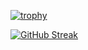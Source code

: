 [![trophy](https://github-profile-trophy.vercel.app/?username=ZainnQureshii)](https://github.com/ryo-ma/github-profile-trophy)

[![GitHub Streak](https://github-readme-streak-stats.herokuapp.com?user=ZainnQureshii&theme=dark&card_width=1000)](https://git.io/streak-stats)
<!--
### Hi there 👋
**ZainnQureshii/ZainnQureshii** is a ✨ _special_ ✨ repository because its `README.md` (this file) appears on your GitHub profile.

Here are some ideas to get you started:

- 🔭 I’m currently working on ...
- 🌱 I’m currently learning ...
- 👯 I’m looking to collaborate on ...
- 🤔 I’m looking for help with ...
- 💬 Ask me about ...
- 📫 How to reach me: ...
- 😄 Pronouns: ...
- ⚡ Fun fact: ...
-->
